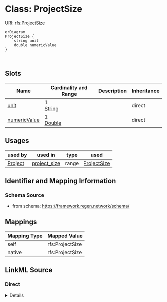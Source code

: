 

# Class: ProjectSize



URI: [rfs:ProjectSize](https://framework.regen.network/schema/ProjectSize)



```mermaid
erDiagram
ProjectSize {
    string unit  
    double numericValue  
}



```



<!-- no inheritance hierarchy -->


## Slots

| Name | Cardinality and Range | Description | Inheritance |
| ---  | --- | --- | --- |
| [unit](unit.md) | 1 <br/> [String](String.md) |  | direct |
| [numericValue](numericValue.md) | 1 <br/> [Double](Double.md) |  | direct |





## Usages

| used by | used in | type | used |
| ---  | --- | --- | --- |
| [Project](Project.md) | [project_size](project_size.md) | range | [ProjectSize](ProjectSize.md) |






## Identifier and Mapping Information







### Schema Source


* from schema: https://framework.regen.network/schema/




## Mappings

| Mapping Type | Mapped Value |
| ---  | ---  |
| self | rfs:ProjectSize |
| native | rfs:ProjectSize |







## LinkML Source

<!-- TODO: investigate https://stackoverflow.com/questions/37606292/how-to-create-tabbed-code-blocks-in-mkdocs-or-sphinx -->

### Direct

<details>
```yaml
name: ProjectSize
from_schema: https://framework.regen.network/schema/
attributes:
  unit:
    name: unit
    from_schema: https://framework.regen.network/schema/
    rank: 1000
    slot_uri: qudt:unit
    domain_of:
    - ProjectSize
    - QuantityValue
    required: true
  numericValue:
    name: numericValue
    from_schema: https://framework.regen.network/schema/
    rank: 1000
    slot_uri: qudt:numericValue
    domain_of:
    - ProjectSize
    - QuantityValue
    range: double
    required: true
class_uri: rfs:ProjectSize

```
</details>

### Induced

<details>
```yaml
name: ProjectSize
from_schema: https://framework.regen.network/schema/
attributes:
  unit:
    name: unit
    from_schema: https://framework.regen.network/schema/
    rank: 1000
    slot_uri: qudt:unit
    alias: unit
    owner: ProjectSize
    domain_of:
    - ProjectSize
    - QuantityValue
    range: string
    required: true
  numericValue:
    name: numericValue
    from_schema: https://framework.regen.network/schema/
    rank: 1000
    slot_uri: qudt:numericValue
    alias: numericValue
    owner: ProjectSize
    domain_of:
    - ProjectSize
    - QuantityValue
    range: double
    required: true
class_uri: rfs:ProjectSize

```
</details>